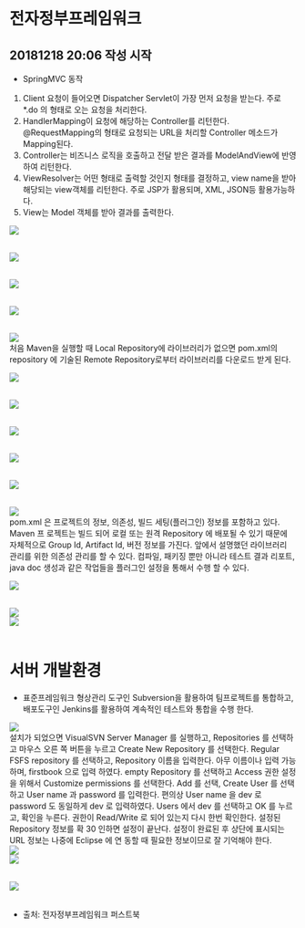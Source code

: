 # 전자정부프레임워크 
## 20181218 20:06 작성 시작

* SpringMVC 동작
1. Client 요청이 들어오면 Dispatcher Servlet이 가장 먼저 요청을 받는다. 주로 *.do
의 형태로 오는 요청을 처리한다.
2. HandlerMapping이 요청에 해당하는 Controller를 리턴한다. @RequestMapping의
형태로 요청되는 URL을 처리할 Controller 메소드가 Mapping된다.
3. Controller는 비즈니스 로직을 호출하고 전달 받은 결과를 ModelAndView에 반영
하여 리턴한다.
4. ViewResolver는 어떤 형태로 출력할 것인지 형태를 결정하고, view name을 받아 해당되는 view객체를 리턴한다. 주로 JSP가 활용되며, XML, JSON등 활용가능하다.
5. View는 Model 객체를 받아 결과를 출력한다.
<!-- springMVC 동작 -->
<div>
<img src = "https://user-images.githubusercontent.com/44331989/50152044-e993ad00-0305-11e9-9659-34b4ed176519.JPG">
</div><br/><p>
<!-- 웹에서 스프링 활용을 위한 web.xml -->  
<div>
<img src = "https://user-images.githubusercontent.com/44331989/50151525-7fc6d380-0304-11e9-892b-7d031ce9b28e.JPG">
</div><br/><p>
<!-- context-servlet.xml: springMVC 설정 -->  
<div>
<img src = "https://user-images.githubusercontent.com/44331989/50151634-cae0e680-0304-11e9-991f-48c327cf34c3.JPG">	
</div><br/><p>
<!-- pom.xml간의 라이브러리 의존성 -->  
<div>  
<img src = "https://user-images.githubusercontent.com/44331989/50258883-04207000-0445-11e9-9bc4-e0578bea141c.JPG">
</div><br/><p>
<!-- pom.xml에서 라이브러리 의존성 설명 -->  
<div>  
<img src = "https://user-images.githubusercontent.com/44331989/50260440-65e3d880-044b-11e9-8079-4246dba956bf.JPG">
</div>처음 Maven을 실행할 때 Local Repository에 라이브러리가 없으면 pom.xml의 repository
에 기술된 Remote Repository로부터 라이브러리를 다운로드 받게 된다.<br/><p>  
<!-- pom.xml의 Remote Repository 설정 -->  
<div>  
<img src = "https://user-images.githubusercontent.com/44331989/50260492-89a71e80-044b-11e9-8f8f-ca695e74a38f.jpg">
</div><br/><p>  
<!-- maven 빌드관리 -->  
<div>  
<img src = "https://user-images.githubusercontent.com/44331989/50260537-b9eebd00-044b-11e9-8582-9699b86c8f62.JPG">
</div><br/><p>  
<!-- maven 빌드 생명주기 단계 -->  
<div>  
<img src = "https://user-images.githubusercontent.com/44331989/50260570-e6a2d480-044b-11e9-847a-3f8abff2503a.JPG">
</div><br/><p>  
<!-- maven 빌드 생명주기 -->  
<div>  
<img src = "https://user-images.githubusercontent.com/44331989/50260597-03d7a300-044c-11e9-9359-f7af032ca24a.JPG">
</div><br/><p>  
<!-- eclipse에서 maven 빌드 설정-->  
<div>  
<img src = "https://user-images.githubusercontent.com/44331989/50260615-1c47bd80-044c-11e9-9d54-8c9d686ae96b.JPG">
</div><br/><p>  
<!-- pom.xml의 구조-->  
<div>  
<img src = "https://user-images.githubusercontent.com/44331989/50260667-62048600-044c-11e9-80df-dd6e2466aea9.JPG">
</div>pom.xml 은 프로젝트의 정보, 의존성, 빌드 세팅(플러그인) 정보를 포함하고 있다. Maven 프
로젝트는 빌드 되어 로컬 또는 원격 Repository 에 배포될 수 있기 때문에 자체적으로 Group
Id, Artifact Id, 버전 정보를 가진다. 앞에서 설명했던 라이브러리 관리를 위한 의존성 관리를
할 수 있다. 컴파일, 패키징 뿐만 아니라 테스트 결과 리포트, java doc 생성과 같은 작업들을
플러그인 설정을 통해서 수행 할 수 있다.<br/><p>  
<!-- pom.xml 예제 -->  
<div>  
<img src = "https://user-images.githubusercontent.com/44331989/50260754-c58eb380-044c-11e9-8f66-5b6f852f3a59.JPG">
</div><br/><p>  
<!-- maven plugin -->  
<div>  
<img src = "https://user-images.githubusercontent.com/44331989/50260804-f838ac00-044c-11e9-9aca-f548f105f778.JPG">
</div>  
<!-- maven-install example -->  
<div>  
<img src = "https://user-images.githubusercontent.com/44331989/50260941-90369580-044d-11e9-88e5-dd598144d3c8.JPG">
</div><br/><p>  

# 서버 개발환경
* 표준프레임워크 형상관리 도구인 Subversion을 활용하여 팀프로젝트를 통합하고, 배포도구인 Jenkins를 활용하여 계속적인 테스트와 통합을 수행 한다.
<!-- SVN 개요 및 설치 -->  
<div>  
<img src = "https://user-images.githubusercontent.com/44331989/50263885-53719b00-045b-11e9-8057-e48f9e5c4e00.JPG">
</div>설치가 되었으면 VisualSVN Server Manager 를 실행하고, Repositories 를 선택하고 마우스 오른
쪽 버튼을 누르고 Create New Repository 를 선택한다. Regular FSFS repository 를 선택하고,
Repository 이름을 입력한다. 아무 이름이나 입력 가능하며, firstbook 으로 입력 하였다. empty
Repository 를 선택하고 Access 권한 설정을 위해서 Customize permissions 를 선택한다. Add 를
선택, Create User 를 선택하고 User name 과 password 를 입력한다. 편의상 User name 을 dev 로
password 도 동일하게 dev 로 입력하였다. Users 에서 dev 를 선택하고 OK 를 누르고, 확인을
누른다. 권한이 Read/Write 로 되어 있는지 다시 한번 확인한다. 설정된 Repository 정보를 확
30
인하면 설정이 끝난다. 설정이 완료된 후 상단에 표시되는 URL 정보는 나중에 Eclipse 에 연
동할 때 필요한 정보이므로 잘 기억해야 한다.
<!-- VisualSVN Repository 설정 -->  
<div>  
<img src = "https://user-images.githubusercontent.com/44331989/50263972-c7ac3e80-045b-11e9-918b-6919c7daab4f.JPG">
</div>
<!-- VisualSVN Repository 설정완료 -->  
<div>  
<img src = "https://user-images.githubusercontent.com/44331989/50263998-f75b4680-045b-11e9-94aa-e4ccfb41bb62.JPG">
</div><br/><p>  
<!-- Revisions -->  
<div>  
<img src = "https://user-images.githubusercontent.com/44331989/50264025-2a053f00-045c-11e9-9c83-676ece5264e9.JPG">
</div><br/><p>  
  
  























  






* 출처: 전자정부프레임워크 퍼스트북
